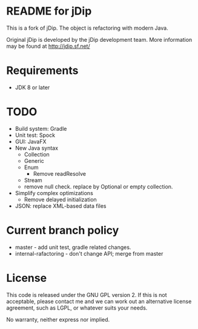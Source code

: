 # README for jDip

This is a fork of jDip.
The object is refactoring with modern Java. 

Original jDip is developed by the jDip development team.
More information may be found at http://jdip.sf.net/


# Requirements

* JDK 8 or later
  
# TODO
* Build system: Gradle
* Unit test: Spock 
* GUI: JavaFX
* New Java syntax
    * Collection
    * Generic
    * Enum
        * Remove readResolve
    * Stream
    * remove null check. replace by Optional or empty collection.
* Simplify complex optimizations
    * Remove delayed initialization
* JSON: replace XML-based data files

# Current branch policy
* master - add unit test, gradle related changes.
* internal-rafactoring - don't change API; merge from master
 
# License

This code is released under the GNU GPL version 2. If this is not acceptable,
please contact me and we can work out an alternative license agreement, such as 
LGPL, or whatever suits your needs.
  
No warranty, neither express nor implied.
